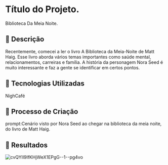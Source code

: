 # Título do Projeto.
Biblioteca Da Meia Noite.

## 📒 Descrição
Recentemente, comecei a ler o livro A Biblioteca da Meia-Noite de Matt Haig. Esse livro aborda vários temas importantes como saúde mental, relacionamentos, carreiras e família. A história da personagem Nora Seed é muito interessante e faz a gente se identificar em certos pontos.
## 🤖 Tecnologias Utilizadas
NighCafé

## 🧐 Processo de Criação
prompt:Cenário visto por Nora Seed ao chegar na biblioteca da meia noite, do livro de Matt Haig.

## 🚀 Resultados
![cvQYlI9IfKHjWeX1EPgG--1--pg4vo](https://github.com/user-attachments/assets/40dafbc3-c151-4b31-9804-1a343e91ca4e)
